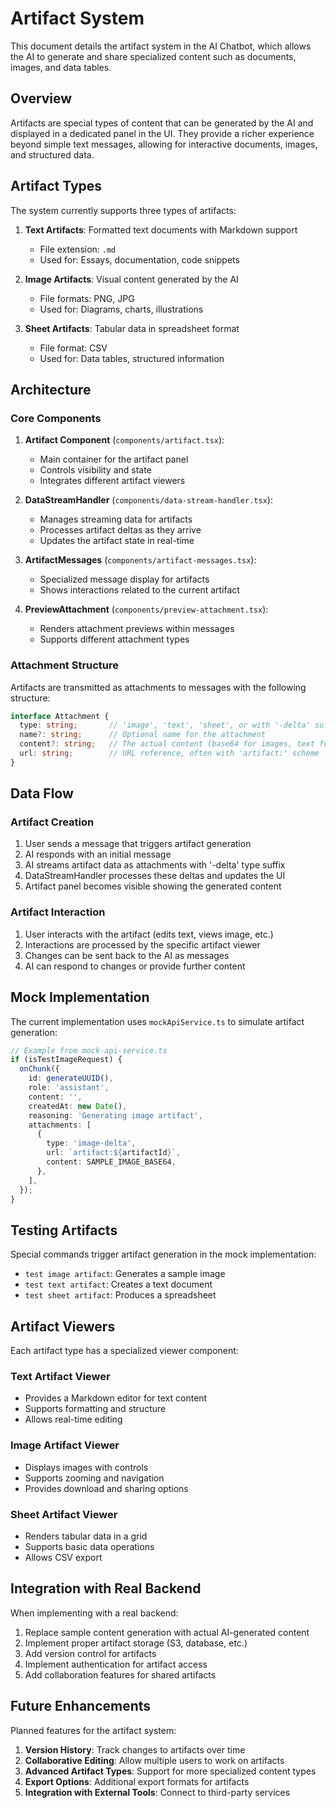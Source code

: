 # Artifact System

This document details the artifact system in the AI Chatbot, which allows the AI to generate and share specialized content such as documents, images, and data tables.

## Overview

Artifacts are special types of content that can be generated by the AI and displayed in a dedicated panel in the UI. They provide a richer experience beyond simple text messages, allowing for interactive documents, images, and structured data.

## Artifact Types

The system currently supports three types of artifacts:

1. **Text Artifacts**: Formatted text documents with Markdown support
   - File extension: `.md`
   - Used for: Essays, documentation, code snippets

2. **Image Artifacts**: Visual content generated by the AI
   - File formats: PNG, JPG
   - Used for: Diagrams, charts, illustrations

3. **Sheet Artifacts**: Tabular data in spreadsheet format
   - File format: CSV
   - Used for: Data tables, structured information

## Architecture

### Core Components

1. **Artifact Component** (`components/artifact.tsx`): 
   - Main container for the artifact panel
   - Controls visibility and state
   - Integrates different artifact viewers

2. **DataStreamHandler** (`components/data-stream-handler.tsx`):
   - Manages streaming data for artifacts
   - Processes artifact deltas as they arrive
   - Updates the artifact state in real-time

3. **ArtifactMessages** (`components/artifact-messages.tsx`):
   - Specialized message display for artifacts
   - Shows interactions related to the current artifact

4. **PreviewAttachment** (`components/preview-attachment.tsx`):
   - Renders attachment previews within messages
   - Supports different attachment types

### Attachment Structure

Artifacts are transmitted as attachments to messages with the following structure:

```typescript
interface Attachment {
  type: string;       // 'image', 'text', 'sheet', or with '-delta' suffix
  name?: string;      // Optional name for the attachment
  content?: string;   // The actual content (base64 for images, text for others)
  url: string;        // URL reference, often with 'artifact:' scheme
}
```

## Data Flow

### Artifact Creation

1. User sends a message that triggers artifact generation
2. AI responds with an initial message
3. AI streams artifact data as attachments with '-delta' type suffix
4. DataStreamHandler processes these deltas and updates the UI
5. Artifact panel becomes visible showing the generated content

### Artifact Interaction

1. User interacts with the artifact (edits text, views image, etc.)
2. Interactions are processed by the specific artifact viewer
3. Changes can be sent back to the AI as messages
4. AI can respond to changes or provide further content

## Mock Implementation

The current implementation uses `mockApiService.ts` to simulate artifact generation:

```typescript
// Example from mock-api-service.ts
if (isTestImageRequest) {
  onChunk({
    id: generateUUID(),
    role: 'assistant',
    content: '',
    createdAt: new Date(),
    reasoning: 'Generating image artifact',
    attachments: [
      {
        type: 'image-delta',
        url: `artifact:${artifactId}`,
        content: SAMPLE_IMAGE_BASE64,
      },
    ],
  });
}
```

## Testing Artifacts

Special commands trigger artifact generation in the mock implementation:

- `test image artifact`: Generates a sample image
- `test text artifact`: Creates a text document
- `test sheet artifact`: Produces a spreadsheet

## Artifact Viewers

Each artifact type has a specialized viewer component:

### Text Artifact Viewer

- Provides a Markdown editor for text content
- Supports formatting and structure
- Allows real-time editing

### Image Artifact Viewer

- Displays images with controls
- Supports zooming and navigation
- Provides download and sharing options

### Sheet Artifact Viewer

- Renders tabular data in a grid
- Supports basic data operations
- Allows CSV export

## Integration with Real Backend

When implementing with a real backend:

1. Replace sample content generation with actual AI-generated content
2. Implement proper artifact storage (S3, database, etc.)
3. Add version control for artifacts
4. Implement authentication for artifact access
5. Add collaboration features for shared artifacts

## Future Enhancements

Planned features for the artifact system:

1. **Version History**: Track changes to artifacts over time
2. **Collaborative Editing**: Allow multiple users to work on artifacts
3. **Advanced Artifact Types**: Support for more specialized content types
4. **Export Options**: Additional export formats for artifacts
5. **Integration with External Tools**: Connect to third-party services 